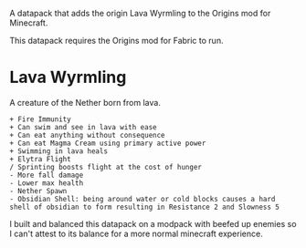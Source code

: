 A datapack that adds the origin Lava Wyrmling to the Origins mod for Minecraft.

This datapack requires the Origins mod for Fabric to run.

# Lava Wyrmling
A creature of the Nether born from lava.
``` 
+ Fire Immunity
+ Can swim and see in lava with ease
+ Can eat anything without consequence
+ Can eat Magma Cream using primary active power
+ Swimming in lava heals
+ Elytra Flight
/ Sprinting boosts flight at the cost of hunger
- More fall damage
- Lower max health
- Nether Spawn
- Obsidian Shell: being around water or cold blocks causes a hard shell of obsidian to form resulting in Resistance 2 and Slowness 5
```
I built and balanced this datapack on a modpack with beefed up enemies so I can't attest to its balance for a more normal minecraft experience. 
